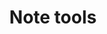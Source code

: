 ---
title: Note tools
description: Some useful tools for notes.
image: note-tools.jpg

# Badge style
style:
    background: "#2a9d8f"
    color: "#fff"
---